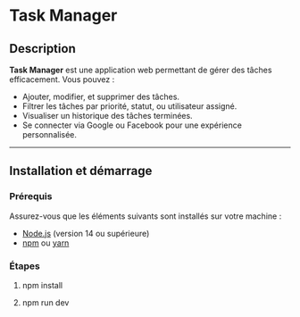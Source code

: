 # Task Manager

## Description

**Task Manager** est une application web permettant de gérer des tâches efficacement. Vous pouvez :
- Ajouter, modifier, et supprimer des tâches.
- Filtrer les tâches par priorité, statut, ou utilisateur assigné.
- Visualiser un historique des tâches terminées.
- Se connecter via Google ou Facebook pour une expérience personnalisée.

---

## Installation et démarrage

### Prérequis

Assurez-vous que les éléments suivants sont installés sur votre machine :
- [Node.js](https://nodejs.org/) (version 14 ou supérieure)
- [npm](https://www.npmjs.com/) ou [yarn](https://yarnpkg.com/)

### Étapes

1. npm install

2. npm run dev
